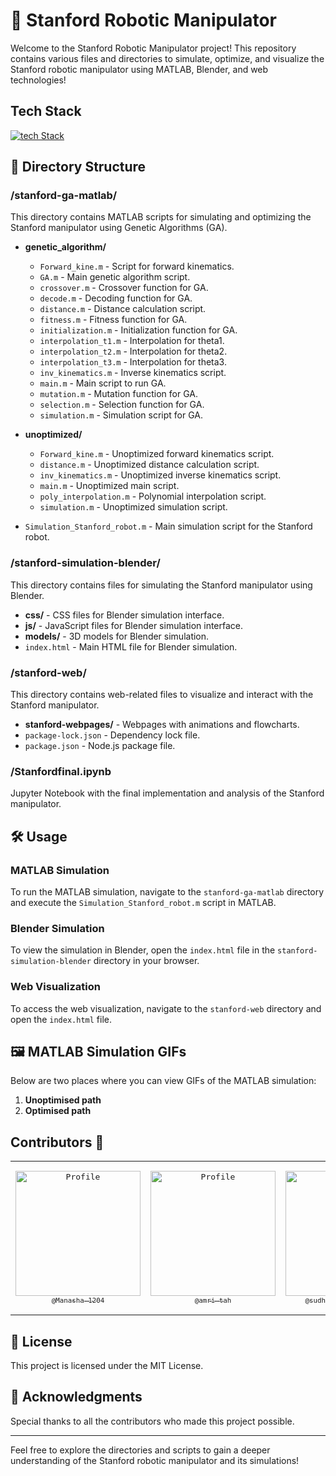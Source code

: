 # 🤖 Stanford Robotic Manipulator
Welcome to the Stanford Robotic Manipulator project! This repository contains various files and directories to simulate, optimize, and visualize the Stanford robotic manipulator using MATLAB, Blender, and web technologies!

## Tech Stack
[![tech Stack](https://skillicons.dev/icons?i=matlab,python,nextjs,js,tailwindcss,blender,threejs,figma,vercel)](https://skillicons.dev)

## 📂 Directory Structure

### /stanford-ga-matlab/
This directory contains MATLAB scripts for simulating and optimizing the Stanford manipulator using Genetic Algorithms (GA).

- **genetic_algorithm/**
  - `Forward_kine.m` - Script for forward kinematics.
  - `GA.m` - Main genetic algorithm script.
  - `crossover.m` - Crossover function for GA.
  - `decode.m` - Decoding function for GA.
  - `distance.m` - Distance calculation script.
  - `fitness.m` - Fitness function for GA.
  - `initialization.m` - Initialization function for GA.
  - `interpolation_t1.m` - Interpolation for theta1.
  - `interpolation_t2.m` - Interpolation for theta2.
  - `interpolation_t3.m` - Interpolation for theta3.
  - `inv_kinematics.m` - Inverse kinematics script.
  - `main.m` - Main script to run GA.
  - `mutation.m` - Mutation function for GA.
  - `selection.m` - Selection function for GA.
  - `simulation.m` - Simulation script for GA.

- **unoptimized/**
  - `Forward_kine.m` - Unoptimized forward kinematics script.
  - `distance.m` - Unoptimized distance calculation script.
  - `inv_kinematics.m` - Unoptimized inverse kinematics script.
  - `main.m` - Unoptimized main script.
  - `poly_interpolation.m` - Polynomial interpolation script.
  - `simulation.m` - Unoptimized simulation script.

- `Simulation_Stanford_robot.m` - Main simulation script for the Stanford robot.

### /stanford-simulation-blender/
This directory contains files for simulating the Stanford manipulator using Blender.

- **css/** - CSS files for Blender simulation interface.
- **js/** - JavaScript files for Blender simulation interface.
- **models/** - 3D models for Blender simulation.
- `index.html` - Main HTML file for Blender simulation.

### /stanford-web/
This directory contains web-related files to visualize and interact with the Stanford manipulator.

- **stanford-webpages/** - Webpages with animations and flowcharts.
- `package-lock.json` - Dependency lock file.
- `package.json` - Node.js package file.

### /Stanfordfinal.ipynb
Jupyter Notebook with the final implementation and analysis of the Stanford manipulator.

## 🛠️ Usage

### MATLAB Simulation

To run the MATLAB simulation, navigate to the `stanford-ga-matlab` directory and execute the `Simulation_Stanford_robot.m` script in MATLAB.

### Blender Simulation

To view the simulation in Blender, open the `index.html` file in the `stanford-simulation-blender` directory in your browser.

### Web Visualization

To access the web visualization, navigate to the `stanford-web` directory and open the `index.html` file.

## 🖼️ MATLAB Simulation GIFs

Below are two places where you can view GIFs of the MATLAB simulation:

1. **Unoptimised path**
2. **Optimised path**

## Contributors 🤝
<table style="border: none;">
<tr>
<td align="center" width="200"><pre><a href="https://github.com/Manasha-1204Manasha-1204"><img src="https://avatars.githubusercontent.com/u/121673101?v=4" width="200" alt="Profile" /><br><sub>@Manasha-1204</sub></a></pre></td>
<td align="center" width="200"><pre><a href="https://github.com/amri-tah"><img src="https://avatars.githubusercontent.com/u/111682039?v=4" width="200" alt="Profile" /><br><sub>@amri-tah</sub></a></pre></td>
<td align="center" width="200"><pre><a href="https://github.com/sudheerkumarchowdary"><img src="https://avatars.githubusercontent.com/u/98307666?v=4" width="200" alt="Profile" /><br><sub>@sudheerkumarchowdary</sub></a>
<td align="center" width="200"><pre><a href="https://github.com/BURUGURAHUL"><img src="https://avatars.githubusercontent.com/u/121683096?v=4" width="200" alt="Profile" /><br><sub>@BURUGURAHUL</sub></a></pre></td>
</tr>
</table>

  
## 📜 License

This project is licensed under the MIT License.

## 🙌 Acknowledgments

Special thanks to all the contributors who made this project possible.

---

Feel free to explore the directories and scripts to gain a deeper understanding of the Stanford robotic manipulator and its simulations!

